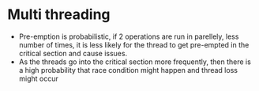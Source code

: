 # Multi threading

- Pre-emption is probabilistic, if 2 operations are run in parellely, less number of times, it is less likely for the thread to get pre-empted in the critical section and cause issues.
- As the threads go into the critical section more frequently, then there is a high probability that race condition might happen and thread loss might occur